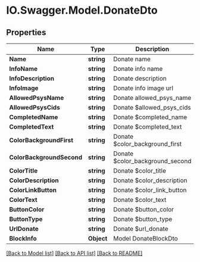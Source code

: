 # IO.Swagger.Model.DonateDto
## Properties

Name | Type | Description | Notes
------------ | ------------- | ------------- | -------------
**Name** | **string** | Donate name | [optional] 
**InfoName** | **string** | Donate info name | [optional] 
**InfoDescription** | **string** | Donate description | [optional] 
**InfoImage** | **string** | Donate info image url | [optional] 
**AllowedPsysName** | **string** | Donate allowed_psys_name | [optional] 
**AllowedPsysCids** | **string** | Donate $allowed_psys_cids | [optional] 
**CompletedName** | **string** | Donate $completed_name | [optional] 
**CompletedText** | **string** | Donate $completed_text | [optional] 
**ColorBackgroundFirst** | **string** | Donate $color_background_first | [optional] 
**ColorBackgroundSecond** | **string** | Donate $color_background_second | [optional] 
**ColorTitle** | **string** | Donate $color_title | [optional] 
**ColorDescription** | **string** | Donate $color_description | [optional] 
**ColorLinkButton** | **string** | Donate $color_link_button | [optional] 
**ColorText** | **string** | Donate $color_text | [optional] 
**ButtonColor** | **string** | Donate $button_color | [optional] 
**ButtonType** | **string** | Donate $button_type | [optional] 
**UrlDonate** | **string** | Donate $url_donate | [optional] 
**BlockInfo** | **Object** | Model DonateBlockDto | [optional] 

[[Back to Model list]](../README.md#documentation-for-models) [[Back to API list]](../README.md#documentation-for-api-endpoints) [[Back to README]](../README.md)

